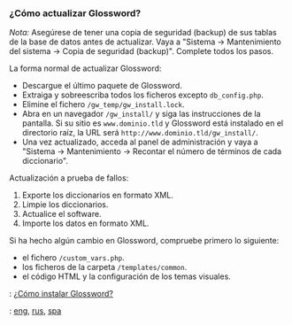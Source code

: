 ### ¿Cómo actualizar Glossword? ###

_Nota:_ Asegúrese de tener una copia de seguridad (backup) de sus tablas de la base de datos antes de actualizar. Vaya a "Sistema -> Mantenimiento del sistema -> Copia de seguridad (backup)". Complete todos los pasos.

La forma normal de actualizar Glossword:

  * Descargue el último paquete de Glossword.
  * Extraiga y sobreescriba todos los ficheros excepto `db_config.php`.
  * Elimine el fichero `/gw_temp/gw_install.lock`.
  * Abra en un navegador `/gw_install/` y siga las instrucciones de la pantalla. Si su sitio es `www.dominio.tld` y Glossword está instalado en el directorio raíz, la URL será `http://www.dominio.tld/gw_install/`.
  * Una vez actualizado, acceda al panel de administración y vaya a "Sistema -> Mantenimiento -> Recontar el número de términos de cada diccionario".

Actualización a prueba de fallos:
  1. Exporte los diccionarios en formato XML.
  1. Limpie los diccionarios.
  1. Actualice el software.
  1. Importe los datos en formato XML.


Si ha hecho algún cambio en Glossword, compruebe primero lo siguiente:
  * el fichero `/custom_vars.php`.
  * los ficheros de la carpeta `/templates/common`.
  * el código HTML y la configuración de los temas visuales.

: [¿Cómo instalar Glossword?](ComoInstalar.md)

: [eng](HowToUpdate.md), [rus](Obnovlenie.md), [spa](ComoActualizar.md)